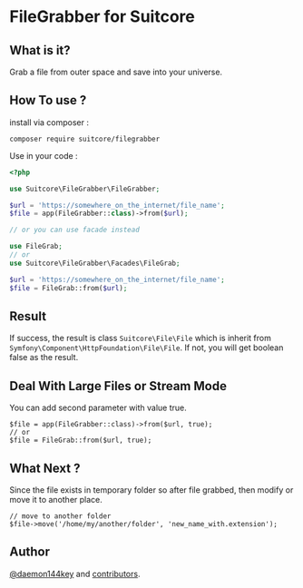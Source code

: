 # FileGrabber for Suitcore

## What is it?
Grab a file from outer space and save into your universe.

## How To use ?
install via composer :
```shell
composer require suitcore/filegrabber
```

Use in your code :
```php
<?php

use Suitcore\FileGrabber\FileGrabber;

$url = 'https://somewhere_on_the_internet/file_name';
$file = app(FileGrabber::class)->from($url);

// or you can use facade instead

use FileGrab;
// or
use Suitcore\FileGrabber\Facades\FileGrab;

$url = 'https://somewhere_on_the_internet/file_name';
$file = FileGrab::from($url); 

```

## Result
If success, the result is class `Suitcore\File\File` which is inherit from `Symfony\Component\HttpFoundation\File\File`.
If not, you will get boolean false as the result.

## Deal With Large Files or Stream Mode
You can add second parameter with value true.
```shell
$file = app(FileGrabber::class)->from($url, true);
// or
$file = FileGrab::from($url, true);
```

## What Next ?
Since the file exists in temporary folder so after file grabbed, then modify or move it to another place.
```shell
// move to another folder
$file->move('/home/my/another/folder', 'new_name_with.extension');
```

## Author
[@daemon144key](http://github.com/daemon144key) and [contributors](https://github.com/suitcore/filegrabber/graphs/contributors).
